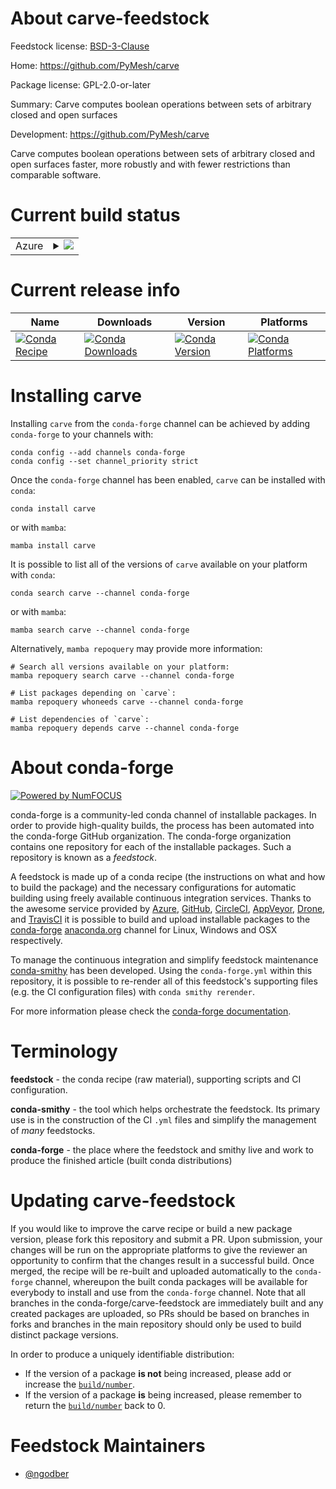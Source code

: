 About carve-feedstock
=====================

Feedstock license: [BSD-3-Clause](https://github.com/conda-forge/carve-feedstock/blob/main/LICENSE.txt)

Home: https://github.com/PyMesh/carve

Package license: GPL-2.0-or-later

Summary: Carve computes boolean operations between sets of arbitrary closed and open surfaces

Development: https://github.com/PyMesh/carve

Carve computes boolean operations between sets of arbitrary closed and open surfaces faster, more robustly and with fewer restrictions than comparable software.


Current build status
====================


<table>
    
  <tr>
    <td>Azure</td>
    <td>
      <details>
        <summary>
          <a href="https://dev.azure.com/conda-forge/feedstock-builds/_build/latest?definitionId=13287&branchName=main">
            <img src="https://dev.azure.com/conda-forge/feedstock-builds/_apis/build/status/carve-feedstock?branchName=main">
          </a>
        </summary>
        <table>
          <thead><tr><th>Variant</th><th>Status</th></tr></thead>
          <tbody><tr>
              <td>linux_64</td>
              <td>
                <a href="https://dev.azure.com/conda-forge/feedstock-builds/_build/latest?definitionId=13287&branchName=main">
                  <img src="https://dev.azure.com/conda-forge/feedstock-builds/_apis/build/status/carve-feedstock?branchName=main&jobName=linux&configuration=linux%20linux_64_" alt="variant">
                </a>
              </td>
            </tr><tr>
              <td>osx_64</td>
              <td>
                <a href="https://dev.azure.com/conda-forge/feedstock-builds/_build/latest?definitionId=13287&branchName=main">
                  <img src="https://dev.azure.com/conda-forge/feedstock-builds/_apis/build/status/carve-feedstock?branchName=main&jobName=osx&configuration=osx%20osx_64_" alt="variant">
                </a>
              </td>
            </tr><tr>
              <td>win_64</td>
              <td>
                <a href="https://dev.azure.com/conda-forge/feedstock-builds/_build/latest?definitionId=13287&branchName=main">
                  <img src="https://dev.azure.com/conda-forge/feedstock-builds/_apis/build/status/carve-feedstock?branchName=main&jobName=win&configuration=win%20win_64_" alt="variant">
                </a>
              </td>
            </tr>
          </tbody>
        </table>
      </details>
    </td>
  </tr>
</table>

Current release info
====================

| Name | Downloads | Version | Platforms |
| --- | --- | --- | --- |
| [![Conda Recipe](https://img.shields.io/badge/recipe-carve-green.svg)](https://anaconda.org/conda-forge/carve) | [![Conda Downloads](https://img.shields.io/conda/dn/conda-forge/carve.svg)](https://anaconda.org/conda-forge/carve) | [![Conda Version](https://img.shields.io/conda/vn/conda-forge/carve.svg)](https://anaconda.org/conda-forge/carve) | [![Conda Platforms](https://img.shields.io/conda/pn/conda-forge/carve.svg)](https://anaconda.org/conda-forge/carve) |

Installing carve
================

Installing `carve` from the `conda-forge` channel can be achieved by adding `conda-forge` to your channels with:

```
conda config --add channels conda-forge
conda config --set channel_priority strict
```

Once the `conda-forge` channel has been enabled, `carve` can be installed with `conda`:

```
conda install carve
```

or with `mamba`:

```
mamba install carve
```

It is possible to list all of the versions of `carve` available on your platform with `conda`:

```
conda search carve --channel conda-forge
```

or with `mamba`:

```
mamba search carve --channel conda-forge
```

Alternatively, `mamba repoquery` may provide more information:

```
# Search all versions available on your platform:
mamba repoquery search carve --channel conda-forge

# List packages depending on `carve`:
mamba repoquery whoneeds carve --channel conda-forge

# List dependencies of `carve`:
mamba repoquery depends carve --channel conda-forge
```


About conda-forge
=================

[![Powered by
NumFOCUS](https://img.shields.io/badge/powered%20by-NumFOCUS-orange.svg?style=flat&colorA=E1523D&colorB=007D8A)](https://numfocus.org)

conda-forge is a community-led conda channel of installable packages.
In order to provide high-quality builds, the process has been automated into the
conda-forge GitHub organization. The conda-forge organization contains one repository
for each of the installable packages. Such a repository is known as a *feedstock*.

A feedstock is made up of a conda recipe (the instructions on what and how to build
the package) and the necessary configurations for automatic building using freely
available continuous integration services. Thanks to the awesome service provided by
[Azure](https://azure.microsoft.com/en-us/services/devops/), [GitHub](https://github.com/),
[CircleCI](https://circleci.com/), [AppVeyor](https://www.appveyor.com/),
[Drone](https://cloud.drone.io/welcome), and [TravisCI](https://travis-ci.com/)
it is possible to build and upload installable packages to the
[conda-forge](https://anaconda.org/conda-forge) [anaconda.org](https://anaconda.org/)
channel for Linux, Windows and OSX respectively.

To manage the continuous integration and simplify feedstock maintenance
[conda-smithy](https://github.com/conda-forge/conda-smithy) has been developed.
Using the ``conda-forge.yml`` within this repository, it is possible to re-render all of
this feedstock's supporting files (e.g. the CI configuration files) with ``conda smithy rerender``.

For more information please check the [conda-forge documentation](https://conda-forge.org/docs/).

Terminology
===========

**feedstock** - the conda recipe (raw material), supporting scripts and CI configuration.

**conda-smithy** - the tool which helps orchestrate the feedstock.
                   Its primary use is in the construction of the CI ``.yml`` files
                   and simplify the management of *many* feedstocks.

**conda-forge** - the place where the feedstock and smithy live and work to
                  produce the finished article (built conda distributions)


Updating carve-feedstock
========================

If you would like to improve the carve recipe or build a new
package version, please fork this repository and submit a PR. Upon submission,
your changes will be run on the appropriate platforms to give the reviewer an
opportunity to confirm that the changes result in a successful build. Once
merged, the recipe will be re-built and uploaded automatically to the
`conda-forge` channel, whereupon the built conda packages will be available for
everybody to install and use from the `conda-forge` channel.
Note that all branches in the conda-forge/carve-feedstock are
immediately built and any created packages are uploaded, so PRs should be based
on branches in forks and branches in the main repository should only be used to
build distinct package versions.

In order to produce a uniquely identifiable distribution:
 * If the version of a package **is not** being increased, please add or increase
   the [``build/number``](https://docs.conda.io/projects/conda-build/en/latest/resources/define-metadata.html#build-number-and-string).
 * If the version of a package **is** being increased, please remember to return
   the [``build/number``](https://docs.conda.io/projects/conda-build/en/latest/resources/define-metadata.html#build-number-and-string)
   back to 0.

Feedstock Maintainers
=====================

* [@ngodber](https://github.com/ngodber/)

